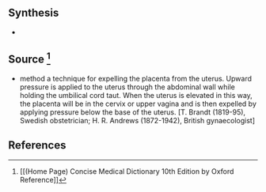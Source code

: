 ## Synthesis
- 
## Source [^1]
- method a technique for expelling the placenta from the uterus. Upward pressure is applied to the uterus through the abdominal wall while holding the umbilical cord taut. When the uterus is elevated in this way, the placenta will be in the cervix or upper vagina and is then expelled by applying pressure below the base of the uterus. \[T. Brandt (1819-95), Swedish obstetrician; H. R. Andrews (1872-1942), British gynaecologist]
## References

[^1]: [[(Home Page) Concise Medical Dictionary 10th Edition by Oxford Reference]]